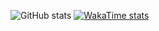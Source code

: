 ![GitHub stats](https://github-readme-stats.vercel.app/api?username=lantoy1&show_icons=true&theme=nord)
[![WakaTime stats](https://github-readme-stats.vercel.app/api/wakatime?username=lantoy1)](https://github.com/lantoy1/github-readme-stats)
